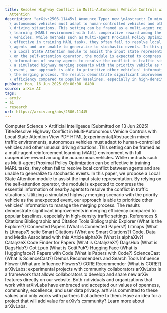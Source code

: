 ```yaml
---
title: Resolve Highway Conflict in Multi-Autonomous Vehicle Controls with Local State
  Attention
description: "arXiv:2506.11445v1 Announce Type: new \nAbstract: In mixed-traffic environments,\
  \ autonomous vehicles must adapt to human-controlled vehicles and other unusual\
  \ driving situations. This setting can be framed as a multi-agent reinforcement\
  \ learning (MARL) environment with full cooperative reward among the autonomous\
  \ vehicles. While methods such as Multi-agent Proximal Policy Optimization can be\
  \ effective in training MARL tasks, they often fail to resolve local conflict between\
  \ agents and are unable to generalize to stochastic events. In this paper, we propose\
  \ a Local State Attention module to assist the input state representation. By relying\
  \ on the self-attention operator, the module is expected to compress the essential\
  \ information of nearby agents to resolve the conflict in traffic situations. Utilizing\
  \ a simulated highway merging scenario with the priority vehicle as the unexpected\
  \ event, our approach is able to prioritize other vehicles' information to manage\
  \ the merging process. The results demonstrate significant improvements in merging\
  \ efficiency compared to popular baselines, especially in high-density traffic settings."
pubDate: Mon, 16 Jun 2025 00:00:00 -0400
source: arXiv AI
tags:
- arxiv
- ai
- research
url: https://arxiv.org/abs/2506.11445
---
```


Computer Science > Artificial Intelligence
[Submitted on 13 Jun 2025]
Title:Resolve Highway Conflict in Multi-Autonomous Vehicle Controls with Local State Attention
View PDF HTML (experimental)Abstract:In mixed-traffic environments, autonomous vehicles must adapt to human-controlled vehicles and other unusual driving situations. This setting can be framed as a multi-agent reinforcement learning (MARL) environment with full cooperative reward among the autonomous vehicles. While methods such as Multi-agent Proximal Policy Optimization can be effective in training MARL tasks, they often fail to resolve local conflict between agents and are unable to generalize to stochastic events. In this paper, we propose a Local State Attention module to assist the input state representation. By relying on the self-attention operator, the module is expected to compress the essential information of nearby agents to resolve the conflict in traffic situations. Utilizing a simulated highway merging scenario with the priority vehicle as the unexpected event, our approach is able to prioritize other vehicles' information to manage the merging process. The results demonstrate significant improvements in merging efficiency compared to popular baselines, especially in high-density traffic settings.
References & Citations
Bibliographic and Citation Tools
Bibliographic Explorer (What is the Explorer?)
Connected Papers (What is Connected Papers?)
Litmaps (What is Litmaps?)
scite Smart Citations (What are Smart Citations?)
Code, Data and Media Associated with this Article
alphaXiv (What is alphaXiv?)
CatalyzeX Code Finder for Papers (What is CatalyzeX?)
DagsHub (What is DagsHub?)
Gotit.pub (What is GotitPub?)
Hugging Face (What is Huggingface?)
Papers with Code (What is Papers with Code?)
ScienceCast (What is ScienceCast?)
Demos
Recommenders and Search Tools
Influence Flower (What are Influence Flowers?)
CORE Recommender (What is CORE?)
arXivLabs: experimental projects with community collaborators
arXivLabs is a framework that allows collaborators to develop and share new arXiv features directly on our website.
Both individuals and organizations that work with arXivLabs have embraced and accepted our values of openness, community, excellence, and user data privacy. arXiv is committed to these values and only works with partners that adhere to them.
Have an idea for a project that will add value for arXiv's community? Learn more about arXivLabs.